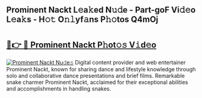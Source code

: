 ## Prominent Nackt L𝚎a𝚔ed N𝚞𝚍e - Part-goF Vi𝚍𝚎o L𝚎a𝚔s - H𝚘𝚝 O𝚗𝚕yf𝚊ns P𝚑𝚘tos Q4mOj

# <h2><a href="http://kf3zssc.oniu.top/?m=Prominent+Nackt">🔗👉 🔴 Prominent Nackt P𝚑ot𝚘𝚜 V𝚒d𝚎o</a></h2>

[![Prominent Nackt Nu𝚍e𝚜](https://i.imgur.com/0qMVB7G.gif)](http://kf3zssc.oniu.top/?m=Prominent+Nackt)
Digital content provider and web entertainer Prominent Nackt, known for sharing dance and lifestyle knowledge through solo and collaborative dance presentations and brief films. Remarkable snake charmer Prominent Nackt, acclaimed for their exceptional abilities and accomplishments in handling snakes.  
